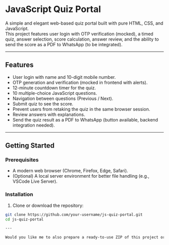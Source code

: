 # JavaScript Quiz Portal

A simple and elegant web-based quiz portal built with pure HTML, CSS, and JavaScript.  
This project features user login with OTP verification (mocked), a timed quiz, answer selection, score calculation, answer review, and the ability to send the score as a PDF to WhatsApp (to be integrated).

---

## Features

- User login with name and 10-digit mobile number.
- OTP generation and verification (mocked in frontend with alerts).
- 12-minute countdown timer for the quiz.
- 10 multiple-choice JavaScript questions.
- Navigation between questions (Previous / Next).
- Submit quiz to see the score.
- Prevent users from retaking the quiz in the same browser session.
- Review answers with explanations.
- Send the quiz result as a PDF to WhatsApp (button available, backend integration needed).

---

## Getting Started

### Prerequisites

- A modern web browser (Chrome, Firefox, Edge, Safari).
- (Optional) A local server environment for better file handling (e.g., VSCode Live Server).

### Installation

1. Clone or download the repository:

```bash
git clone https://github.com/your-username/js-quiz-portal.git
cd js-quiz-portal

---

Would you like me to also prepare a ready-to-use ZIP of this project or add the backend code for OTP & PDF WhatsApp sending?
